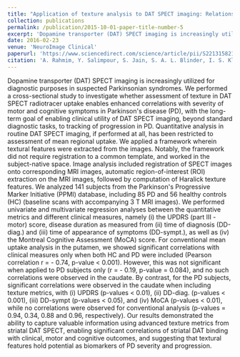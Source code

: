 ```yaml
---
title: "Application of texture analysis to DAT SPECT imaging: Relationship to clinical assessments"
collection: publications
permalink: /publication/2015-10-01-paper-title-number-5
excerpt: 'Dopamine transporter (DAT) SPECT imaging is increasingly utilized for diagnostic purposes in suspected Parkinsonian syndromes. We performed a cross-sectional study to investigate whether assessment of texture in DAT SPECT radiotracer uptake enables enhanced correlations with severity of motor and cognitive symptoms in Parkinsons disease.'
date: 2016-02-23
venue: 'NeuroImage Clinical'
paperurl: 'https://www.sciencedirect.com/science/article/pii/S2213158216300341?via%3Dihub'
citation: 'A. Rahmim, Y. Salimpour, S. Jain, S. A. L. Blinder, I. S. Klyuzhin, G. S. Smith, Z. Mari, V. Sossi (2016). &quot;Application of texture analysis to DAT SPECT imaging: Relationship to clinical assessments.&quot; <i>NeuroImage Clinical</i>, 12:e1-e9.'
---
```

Dopamine transporter (DAT) SPECT imaging is increasingly utilized for diagnostic purposes in suspected Parkinsonian syndromes. We performed a cross-sectional study to investigate whether assessment of texture in DAT SPECT radiotracer uptake enables enhanced correlations with severity of motor and cognitive symptoms in Parkinson's disease (PD), with the long-term goal of enabling clinical utility of DAT SPECT imaging, beyond standard diagnostic tasks, to tracking of progression in PD. Quantitative analysis in routine DAT SPECT imaging, if performed at all, has been restricted to assessment of mean regional uptake. We applied a framework wherein textural features were extracted from the images. Notably, the framework did not require registration to a common template, and worked in the subject-native space. Image analysis included registration of SPECT images onto corresponding MRI images, automatic region-of-interest (ROI) extraction on the MRI images, followed by computation of Haralick texture features. We analyzed 141 subjects from the Parkinson's Progressive Marker Initiative (PPMI) database, including 85 PD and 56 healthy controls (HC) (baseline scans with accompanying 3 T MRI images). We performed univariate and multivariate regression analyses between the quantitative metrics and different clinical measures, namely (i) the UPDRS (part III - motor) score, disease duration as measured from (ii) time of diagnosis (DD-diag.) and (iii) time of appearance of symptoms (DD-sympt.), as well as (iv) the Montreal Cognitive Assessment (MoCA) score. For conventional mean uptake analysis in the putamen, we showed significant correlations with clinical measures only when both HC and PD were included (Pearson correlation r = - 0.74, p-value < 0.001). However, this was not significant when applied to PD subjects only (r = - 0.19, p-value = 0.084), and no such correlations were observed in the caudate. By contrast, for the PD subjects, significant correlations were observed in the caudate when including texture metrics, with (i) UPDRS (p-values < 0.01), (ii) DD-diag. (p-values < 0.001), (iii) DD-sympt (p-values < 0.05), and (iv) MoCA (p-values < 0.01), while no correlations were observed for conventional analysis (p-values = 0.94, 0.34, 0.88 and 0.96, respectively). Our results demonstrated the ability to capture valuable information using advanced texture metrics from striatal DAT SPECT, enabling significant correlations of striatal DAT binding with clinical, motor and cognitive outcomes, and suggesting that textural features hold potential as biomarkers of PD severity and progression.
<!-- 
[Download paper here](http://academicpages.github.io/files/paper3.pdf)

, “Application of texture analysis to DAT SPECT imaging: Relationship to clinical assessments”, , Feb. 2016. -->